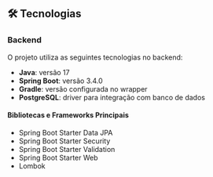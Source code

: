 


## 🛠️ Tecnologias

### Backend
O projeto utiliza as seguintes tecnologias no backend:

- **Java**: versão 17  
- **Spring Boot**: versão 3.4.0  
- **Gradle**: versão configurada no wrapper  
- **PostgreSQL**: driver para integração com banco de dados  

#### Bibliotecas e Frameworks Principais
- Spring Boot Starter Data JPA  
- Spring Boot Starter Security  
- Spring Boot Starter Validation  
- Spring Boot Starter Web  
- Lombok  

